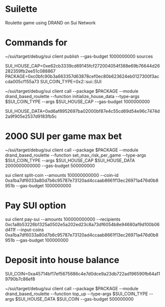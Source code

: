 # Suilette
Roulette game using DRAND on Sui Network

# Commands for 
~/sui/target/debug/sui client publish --gas-budget 1000000000 sources

SUI_HOUSE_CAP=0xe62cb3339cd69145fcf272004054f388e69b76644d26282359fb2ee51c088867
PACKAGE=0xc0bfc90b3a663357d63878cef0ec80b623624eb0127300f3accda005cf155a73
SUI_COIN_TYPE=0x2::sui::SUI

~/sui/target/debug/sui client call --package $PACKAGE --module drand_based_roulette --function initialize_house_data --type-args $SUI_COIN_TYPE --args $SUI_HOUSE_CAP --gas-budget 1000000000

SUI_HOUSE_DATA=0xd6af8952697ba02000bf87e4c55cd69d54e96c7474d2a9f905e2537d9183fb5c

# 2000 SUI per game max bet
~/sui/target/debug/sui client call --package $PACKAGE --module drand_based_roulette --function set_max_risk_per_game --type-args $SUI_COIN_TYPE --args $SUI_HOUSE_CAP $SUI_HOUSE_DATA 2000000000000 --gas-budget 500000000

sui client split-coin --amounts 100000000000 --coin-id 0xa1ba7df6033a80d7b6c95787e73120ad4ccaab8661f13ec26971a476d0b8951b --gas-budget 1000000000

# Pay SUI option
sui client pay-sui --amounts 100000000000 --recipients 0xc1a8b53226b1325a0502e5a202ed23c8a73df6054b8e94680af9d100b06d411f --input-coins 0xa1ba7df6033a80d7b6c95787e73120ad4ccaab8661f13ec26971a476d0b8951b --gas-budget 100000000

# Deposit into house balance 
SUI_COIN=0xa45714bf17ef5675686c4e7d0dce9a23db722ad196590fb64a119790b7c86ef8

~/sui/target/debug/sui client call --package $PACKAGE --module drand_based_roulette --function top_up --type-args $SUI_COIN_TYPE --args $SUI_HOUSE_DATA $SUI_COIN --gas-budget 500000000
